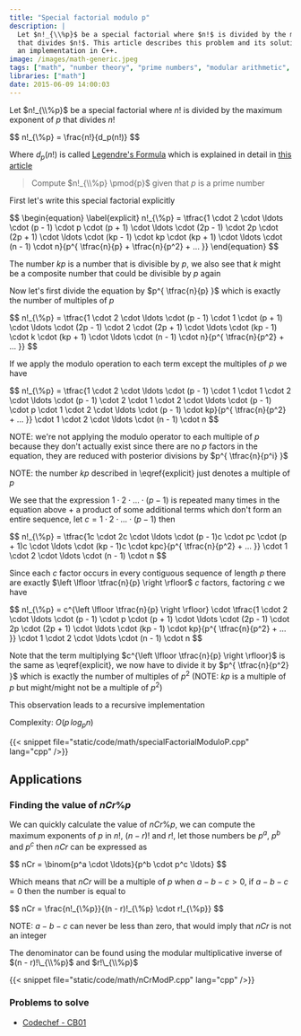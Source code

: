 ```yaml
---
title: "Special factorial modulo p"
description: |
  Let $n!_{\\%p}$ be a special factorial where $n!$ is divided by the maximum exponent of $p$
  that divides $n!$. This article describes this problem and its solution with
  an implementation in C++.
image: /images/math-generic.jpeg
tags: ["math", "number theory", "prime numbers", "modular arithmetic", "divisibility"]
libraries: ["math"]
date: 2015-06-09 14:00:03
---
```


Let $n!_{\\%p}$ be a special factorial where $n!$ is divided by the maximum exponent of $p$ that divides $n!$

<div>$$
n!_{\%p} = \frac{n!}{d_p(n!)}
$$</div>

Where $d_p(n!)$ is called [Legendre's Formula](http://www.wikiwand.com/en/Legendre%27s_formula) which is explained in detail in [this article](../prime-factors-factorial)

> Compute $n!_{\\%p} \pmod{p}$ given that $p$ is a prime number

First let's write this special factorial explicitly

<div>$$
\begin{equation} \label{explicit}
n!_{\%p} = \tfrac{1 \cdot 2 \cdot \ldots \cdot (p - 1) \cdot p \cdot (p + 1) \cdot \ldots \cdot (2p - 1) \cdot 2p \cdot (2p + 1) \cdot \ldots \cdot (kp - 1) \cdot kp \cdot (kp + 1) \cdot \ldots \cdot (n - 1) \cdot n}{p^{ \tfrac{n}{p} + \tfrac{n}{p^2} + ... }}
\end{equation}
$$</div>

The number $kp$ is a number that is divisible by $p$, we also see that $k$ might be a composite number that could be divisible by $p$ again

Now let's first divide the equation by $p^{ \tfrac{n}{p} }$ which is exactly the number of multiples of $p$

<div>$$
n!_{\%p} = \tfrac{1 \cdot 2 \cdot \ldots \cdot (p - 1) \cdot 1 \cdot (p + 1) \cdot \ldots \cdot (2p - 1) \cdot 2 \cdot (2p + 1) \cdot \ldots \cdot (kp - 1) \cdot k \cdot (kp + 1) \cdot \ldots \cdot (n - 1) \cdot n}{p^{ \tfrac{n}{p^2} + ... }}
$$</div>

If we apply the modulo operation to each term except the multiples of $p$ we have

<div>$$
n!_{\%p} = \tfrac{1 \cdot 2 \cdot \ldots \cdot (p - 1) \cdot 1 \cdot 1 \cdot 2 \cdot \ldots \cdot (p - 1) \cdot 2 \cdot 1 \cdot 2 \cdot \ldots \cdot (p - 1) \cdot p \cdot 1 \cdot 2 \cdot \ldots \cdot (p - 1) \cdot kp}{p^{ \tfrac{n}{p^2} + ... }} \cdot 1 \cdot 2 \cdot \ldots \cdot (n - 1) \cdot n
$$</div>

NOTE: we're not applying the modulo operator to each multiple of $p$ because they don't actually exist since there are no $p$ factors in the equation, they are reduced with posterior divisions by $p^{ \tfrac{n}{p^i} }$

NOTE: the number $kp$ described in \eqref{explicit} just denotes a multiple of $p$

We see that the expression $1 \cdot 2 \cdot \ldots \cdot (p - 1)$ is repeated many times in the equation above + a product of some additional terms which don't form an entire sequence, let $c = 1 \cdot 2 \cdot \ldots \cdot (p - 1)$ then

<div>$$
n!_{\%p} = \tfrac{1c \cdot 2c \cdot \ldots \cdot (p - 1)c \cdot pc \cdot (p + 1)c \cdot \ldots \cdot (kp - 1)c \cdot kpc}{p^{ \tfrac{n}{p^2} + ... }} \cdot 1 \cdot 2 \cdot \ldots \cdot (n - 1) \cdot n
$$</div>

Since each $c$ factor occurs in every contiguous sequence of length $p$ there are exactly $\left \lfloor \tfrac{n}{p} \right \rfloor$ $c$ factors, factoring $c$ we have

<div>$$
n!_{\%p} = c^{\left \lfloor \tfrac{n}{p} \right \rfloor} \cdot \tfrac{1 \cdot 2 \cdot \ldots \cdot (p - 1) \cdot p \cdot (p + 1) \cdot \ldots \cdot (2p - 1) \cdot 2p \cdot (2p + 1) \cdot \ldots \cdot (kp - 1) \cdot kp}{p^{ \tfrac{n}{p^2} + ... }} \cdot 1 \cdot 2 \cdot \ldots \cdot (n - 1) \cdot n
$$</div>

Note that the term multiplying $c^{\left \lfloor \tfrac{n}{p} \right \rfloor}$ is the same as \eqref{explicit}, we now have to divide it by $p^{ \tfrac{n}{p^2} }$ which is exactly the number of multiples of $p^2$ (NOTE: $kp$ is a multiple of $p$ but might/might not be a multiple of $p^2$)

This observation leads to a recursive implementation

Complexity: $O(p \, log_p{n})$

{{< snippet file="static/code/math/specialFactorialModuloP.cpp" lang="cpp" />}}

## Applications

### Finding the value of $nCr \% p$

We can quickly calculate the value of $nCr \% p$, we can compute the maximum exponents of $p$ in $n!$, $(n - r)!$ and $r!$, let those numbers be $p^a$, $p^b$ and $p^c$ then $nCr$ can be expressed as

<div>$$
nCr = \binom{p^a \cdot \ldots}{p^b \cdot p^c \ldots}
$$</div>

Which means that $nCr$ will be a multiple of $p$ when $a - b - c > 0$, if $a - b - c = 0$ then the number is equal to

<div>$$
nCr = \frac{n!_{\%p}}{(n - r)!_{\%p} \cdot r!_{\%p}}
$$</div>

NOTE: $a - b - c$ can never be less than zero, that would imply that $nCr$ is not an integer

The denominator can be found using the modular multiplicative inverse of $(n - r)!\_{\\%p}$ and $r!\_{\\%p}$

{{< snippet file="static/code/math/nCrModP.cpp" lang="cpp" />}}

### Problems to solve

- [Codechef - CB01](http://www.codechef.com/problems/CB01/)
